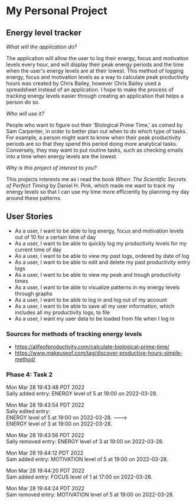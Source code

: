 # My Personal Project

## Energy level tracker

*What will the application do?*

The application will allow the user to log their energy, focus and motivation levels every hour,
and will display their peak energy periods and the time when the user's energy levels are at their lowest. This method 
of logging energy, focus and motivation levels as a way to calculate peak productivity hours was created by Chris 
Bailey, however Chris Bailey used a spreadsheet instead of an application. I hope to make the process of tracking energy
levels easier through creating an application that helps a person do so.

*Who will use it?*

People who want to figure out their 'Biological Prime Time,' as coined by Sam Carpenter, in order to better plan out 
when to do which type of tasks. For example, a person might want to know when their peak productivity periods are
so that they spend this period doing more analytical tasks. Conversely, they may want to put routine tasks, 
such as checking emails into a time when energy levels are the lowest.

*Why is this project of interest to you?*

This projects interests me as i read the book *When: The Scientific Secrets of Perfect Timing* by Daniel H. Pink, 
which made me want to track my energy levels so that I can use my time more efficiently by planning my day around 
these patterns.

## User Stories
- As a user, I want to be able to log energy, focus and motivation levels out of 10 for a certain time of day
- As a user, I want to be able to quickly log my productivity levels for my current time of day
- As a user, I want to be able to view my past logs, ordered by date of log
- As a user, I want to be able to edit and delete my past productivity entry logs
- As a user, I want to be able to view my peak and trough productivity times
- As a user, I want to be able to visualize patterns in my energy levels through graphs
- As a user, I want to be able to log in and log out of my account 
- As a user, I want to be able to save all my user information, which includes all my productivity logs, to file 
- As a user, I want my user data to be loaded from file when I log in

### Sources for methods of tracking energy levels
- https://alifeofproductivity.com/calculate-biological-prime-time/
- https://www.makeuseof.com/tag/discover-productive-hours-simple-method/

### Phase 4: Task 2
Mon Mar 28 19:43:48 PDT 2022  
Sally added entry: ENERGY level of 5 at 19:00 on 2022-03-28.

Mon Mar 28 19:43:54 PDT 2022  
Sally edited entry:  
ENERGY level of 5 at 19:00 on 2022-03-28. –––>  
ENERGY level of 3 at 19:00 on 2022-03-28. 

Mon Mar 28 19:43:56 PDT 2022  
Sally removed entry: ENERGY level of 3 at 19:00 on 2022-03-28.  

Mon Mar 28 19:44:12 PDT 2022  
Sam added entry: MOTIVATION level of 5 at 19:00 on 2022-03-28.  

Mon Mar 28 19:44:20 PDT 2022  
Sam added entry: FOCUS level of 1 at 17:00 on 2022-03-28.

Mon Mar 28 19:44:24 PDT 2022  
Sam removed entry: MOTIVATION level of 5 at 19:00 on 2022-03-28.  